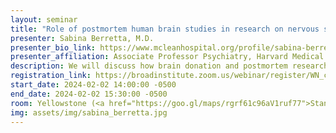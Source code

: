```yaml
---
layout: seminar
title: "Role of postmortem human brain studies in research on nervous system disorders: The dead teach the living (<i>mortui vivos docent</i>)"
presenter: Sabina Berretta, M.D.
presenter_bio_link: https://www.mcleanhospital.org/profile/sabina-berretta
presenter_affiliation: Associate Professor Psychiatry, Harvard Medical School; Director, Harvard Brain Tissue Resource Center; Director, Translational Neuroscience Laboratory; Associate Member, Broad Institute
description: We will discuss how brain donation and postmortem research contributes to the advancing research on brain disorders and to combating the stigma associated with them. The seminar will cover the workflow at the Harvard Brain Tissue Resource Center, factors impacting tissue performance, ongoing collaborative efforts to address BICAN project requirements and new approaches to research on postmortem human brain tissue. We will conclude by highlighting some of the projects in collaboration with Broad investigators. The talk will be followed by a 30-minute question and answer session.
registration_link: https://broadinstitute.zoom.us/webinar/register/WN_c92dDPnUQ7GYK7FM7ZFycA#/registration
start_date: 2024-02-02 14:00:00 -0500
end_date: 2024-02-02 15:30:00 -0500
room: Yellowstone (<a href="https://goo.gl/maps/rgrf61c96aV1ruf77">Stanley Building</a>)
img: assets/img/sabina_berretta.jpg
---
```

